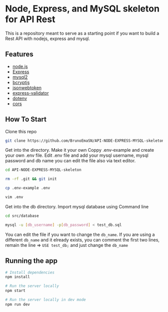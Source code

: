 
# Node, Express, and MySQL skeleton for API Rest

This is a repository meant to serve as a starting point if you want to build a Rest API with nodejs, express and mysql.

## Features

- [node.js](https://nodejs.org/en/)
- [Express](http://expressjs.com/)
- [mysql2](https://github.com/sidorares/node-mysql2)
- [bcryptjs](https://github.com/dcodeIO/bcrypt.js)
- [jsonwebtoken](https://github.com/auth0/node-jsonwebtoken)
- [express-validator](https://express-validator.github.io/docs/)
- [dotenv](https://github.com/motdotla/dotenv)
- [cors](https://github.com/expressjs/cors)

## How To Start
Clone this repo

``` sh
git clone https://github.com/BrunoEmaSN/API-NODE-EXPRESS-MYSQL-skeleton-.git
```

Get into the directory. Make it your own Coppy .env-example and create your own .env file. Edit .env file and add your mysql username, mysql password and db name you can edit the file also via text editor.

``` sh
cd API-NODE-EXPRESS-MYSQL-skeleton

rm -rf .git && git init

cp .env-example .env

vim .env
```

Get into the db directory. Import mysql database using Command line

```sh
cd src/database

mysql -u [db_username] -p[db_password] < test_db.sql
```

You can edit the file if you want to change the `db_name`. If you are using a different `db_name` and it elready exists, you can comment the first two lines, remain the line => `USE test_db;` and just change the `db_name`
## Running the app

```sh
# Install dependencies
npm install

# Run the server locally
npm start

# Run the server locally in dev mode
npm run dev
```
